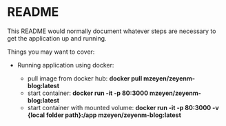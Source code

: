 # README

This README would normally document whatever steps are necessary to get the
application up and running.

Things you may want to cover:

* Running application using docker:

    * pull image from docker hub: **docker pull mzeyen/zeyenm-blog:latest**
    * start container: **docker run -it -p 80:3000 mzeyen/zeyenm-blog:latest**
    * start container with mounted volume: **docker run -it -p 80:3000 -v {local folder path}:/app mzeyen/zeyenm-blog:latest**
